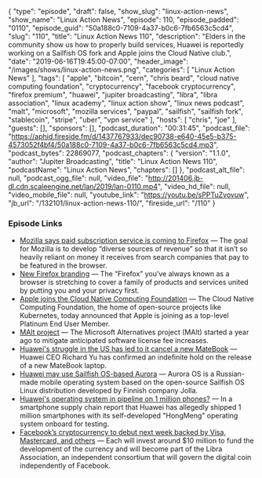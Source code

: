 {
  "type": "episode",
  "draft": false,
  "show_slug": "linux-action-news",
  "show_name": "Linux Action News",
  "episode": 110,
  "episode_padded": "0110",
  "episode_guid": "50a188c0-7109-4a37-b0c6-7fb6563c5cd4",
  "slug": "110",
  "title": "Linux Action News 110",
  "description": "Elders in the community show us how to properly build services, Huawei is reportedly working on a Sailfish OS fork and Apple joins the Cloud Native club.",
  "date": "2019-06-16T19:45:00-07:00",
  "header_image": "/images/shows/linux-action-news.png",
  "categories": [
    "Linux Action News"
  ],
  "tags": [
    "apple",
    "bitcoin",
    "cern",
    "chris beard",
    "cloud native computing foundation",
    "cryptocurrency",
    "facebook cryptocurrency",
    "firefox premium",
    "huawei",
    "jupiter broadcasting",
    "libra",
    "libra association",
    "linux academy",
    "linux action show",
    "linux news podcast",
    "malt",
    "microsoft",
    "mozilla services",
    "paypal",
    "sailfish",
    "sailfish fork",
    "stablecoin",
    "stripe",
    "uber",
    "vpn service"
  ],
  "hosts": [
    "chris",
    "joe"
  ],
  "guests": [],
  "sponsors": [],
  "podcast_duration": "00:31:45",
  "podcast_file": "https://aphid.fireside.fm/d/1437767933/dec90738-e640-45e5-b375-4573052f4bf4/50a188c0-7109-4a37-b0c6-7fb6563c5cd4.mp3",
  "podcast_bytes": 22869077,
  "podcast_chapters": {
    "version": "1.1.0",
    "author": "Jupiter Broadcasting",
    "title": "Linux Action News 110",
    "podcastName": "Linux Action News",
    "chapters": []
  },
  "podcast_alt_file": null,
  "podcast_ogg_file": null,
  "video_file": "http://201406.jb-dl.cdn.scaleengine.net/lan/2019/lan-0110.mp4",
  "video_hd_file": null,
  "video_mobile_file": null,
  "youtube_link": "https://youtu.be/sPPTuZvovuw",
  "jb_url": "/132101/linux-action-news-110/",
  "fireside_url": "/110"
}


### Episode Links

  * [Mozilla says paid subscription service is coming to Firefox](https://www.theverge.com/2019/6/10/18660344/firefox-subscription-paid-service-vpn-cloud-storage-release-date "Mozilla says paid subscription service is coming to Firefox") — The goal for Mozilla is to develop “diverse sources of revenue” so that it isn’t so heavily reliant on money it receives from search companies that pay to be featured in the browser.
  * [New Firefox branding](https://blog.mozilla.org/press-uk/2019/06/11/firefox-the-evolution-of-a-brand/ "New Firefox branding") — The “Firefox” you’ve always known as a browser is stretching to cover a family of products and services united by putting you and your privacy first.
  * [Apple joins the Cloud Native Computing Foundation](https://techcrunch.com/2019/06/11/apple-joins-the-open-source-cloud-native-computing-foundation/ "Apple joins the Cloud Native Computing Foundation") — The Cloud Native Computing Foundation, the home of open-source projects like Kubernetes, today announced that Apple is joining as a top-level Platinum End User Member.
  * [MAlt project](https://home.cern/news/news/computing/malt-project "MAlt project") — The Microsoft Alternatives project (MAlt) started a year ago to mitigate anticipated software license fee increases.
  * [Huawei's struggle in the US has led to it cancel a new MateBook](https://www.techradar.com/news/huaweis-struggle-in-the-us-has-led-to-it-cancel-a-new-matebook "Huawei's struggle in the US has led to it cancel a new MateBook") — Huawei CEO Richard Yu has confirmed an indefinite hold on the release of a new MateBook laptop.
  * [Huawei may use Sailfish OS-based Aurora](https://www.xda-developers.com/huawei-aurora-salfish-os-fork-android-alternative/ "Huawei may use Sailfish OS-based Aurora") — Aurora OS is a Russian-made mobile operating system based on the open-source Sailfish OS Linux distribution developed by Finnish company Jolla.
  * [Huawei's operating system in pipeline on 1 million phones?](http://www.chinadaily.com.cn/a/201906/11/WS5cfeeebda31017657723067f.html "Huawei's operating system in pipeline on 1 million phones?") — In a smartphone supply chain report that Huawei has allegedly shipped 1 million smartphones with its self-developed "HongMeng" operating system onboard for testing.
  * [Facebook’s cryptocurrency to debut next week backed by Visa, Mastercard, and others](https://www.theverge.com/2019/6/14/18678785/facebook-libra-cryptocurrency-visa-mastercard-uber-paypal-stripe-association-consortium "Facebook’s cryptocurrency to debut next week backed by Visa, Mastercard, and others") — Each will invest around $10 million to fund the development of the currency and will become part of the Libra Association, an independent consortium that will govern the digital coin independently of Facebook. 


